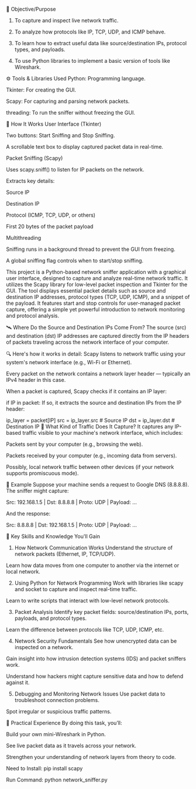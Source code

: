 🎯 Objective/Purpose

1) To capture and inspect live network traffic.

2) To analyze how protocols like IP, TCP, UDP, and ICMP behave.

3) To learn how to extract useful data like source/destination IPs, protocol types, and payloads.

4) To use Python libraries to implement a basic version of tools like Wireshark.

⚙️ Tools & Libraries Used
Python: Programming language.

Tkinter: For creating the GUI.

Scapy: For capturing and parsing network packets.

threading: To run the sniffer without freezing the GUI.

🧱 How It Works
User Interface (Tkinter)

Two buttons: Start Sniffing and Stop Sniffing.

A scrollable text box to display captured packet data in real-time.

Packet Sniffing (Scapy)

Uses scapy.sniff() to listen for IP packets on the network.

Extracts key details:

Source IP

Destination IP

Protocol (ICMP, TCP, UDP, or others)

First 20 bytes of the packet payload

Multithreading

Sniffing runs in a background thread to prevent the GUI from freezing.

A global sniffing flag controls when to start/stop sniffing.

This project is a Python-based network sniffer application with a graphical user interface, designed to capture and analyze 
real-time network traffic. It utilizes the Scapy library for low-level packet inspection and Tkinter for the GUI. The tool displays
essential packet details such as source and destination IP addresses, protocol types (TCP, UDP, ICMP), and a snippet of the payload.
It features start and stop controls for user-managed packet capture, offering a simple yet powerful introduction to network monitoring 
and protocol analysis.

🛰️ Where Do the Source and Destination IPs Come From?
The source (src) and destination (dst) IP addresses are captured directly from the IP headers of packets traveling across the network interface of your computer.

🔍 Here's how it works in detail:
Scapy listens to network traffic using your system's network interface (e.g., Wi-Fi or Ethernet).

Every packet on the network contains a network layer header — typically an IPv4 header in this case.

When a packet is captured, Scapy checks if it contains an IP layer:


if IP in packet:
If so, it extracts the source and destination IPs from the IP header:


ip_layer = packet[IP]
src = ip_layer.src  # Source IP
dst = ip_layer.dst  # Destination IP
📡 What Kind of Traffic Does It Capture?
It captures any IP-based traffic visible to your machine's network interface, which includes:

Packets sent by your computer (e.g., browsing the web).

Packets received by your computer (e.g., incoming data from servers).

Possibly, local network traffic between other devices (if your network supports promiscuous mode).

🧪 Example
Suppose your machine sends a request to Google DNS (8.8.8.8). The sniffer might capture:

Src: 192.168.1.5 | Dst: 8.8.8.8 | Proto: UDP | Payload: ...

And the response:

Src: 8.8.8.8 | Dst: 192.168.1.5 | Proto: UDP | Payload: ...

🧠 Key Skills and Knowledge You'll Gain
1. How Network Communication Works
Understand the structure of network packets (Ethernet, IP, TCP/UDP).

Learn how data moves from one computer to another via the internet or local network.

2. Using Python for Network Programming
Work with libraries like scapy and socket to capture and inspect real-time traffic.

Learn to write scripts that interact with low-level network protocols.

3. Packet Analysis
Identify key packet fields: source/destination IPs, ports, payloads, and protocol types.

Learn the difference between protocols like TCP, UDP, ICMP, etc.

4. Network Security Fundamentals
See how unencrypted data can be inspected on a network.

Gain insight into how intrusion detection systems (IDS) and packet sniffers work.

Understand how hackers might capture sensitive data and how to defend against it.

5. Debugging and Monitoring Network Issues
Use packet data to troubleshoot connection problems.

Spot irregular or suspicious traffic patterns.

🧰 Practical Experience
By doing this task, you’ll:

Build your own mini-Wireshark in Python.

See live packet data as it travels across your network.

Strengthen your understanding of network layers from theory to code.


Need to Install: pip install scapy

Run Command: python network_sniffer.py
